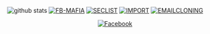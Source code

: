 ![github stats](https://github-readme-stats.vercel.app/api?username=Tech-abm&show_icons=true&theme=dark)
<a href="https://github.com/Tech-abm/Fb-Mafia"><img title="FB-MAFIA" src="https://github-readme-stats.vercel.app/api/pin/?username=Tech-abm&repo=Fb-Mafia&theme=vision-friendly-dark"></a>
<a href="https://github.com/Tech-abm/Seclist"><img title="SECLIST" src="https://github-readme-stats.vercel.app/api/pin/?username=Tech-abm&repo=Seclist&theme=vision-friendly-dark"></a>
<a href="https://github.com/Tech-abm/Import"><img title="IMPORT" src="https://github-readme-stats.vercel.app/api/pin/?username=Tech-abm&repo=Import&theme=vision-friendly-dark"></a>
<a href="https://github.com/Tech-abm/Emailcloning"><img title="EMAILCLONING" src="https://github-readme-stats.vercel.app/api/pin/?username=Tech-abm&repo=Emailcloning&theme=vision-friendly-dark"></a>
<p align="center">
<a href="https://fb.com/Techabm"><img title="Facebook" src="https://img.shields.io/badge/Facebook-red?style=for-the-badge&logo=facebook"></a>
